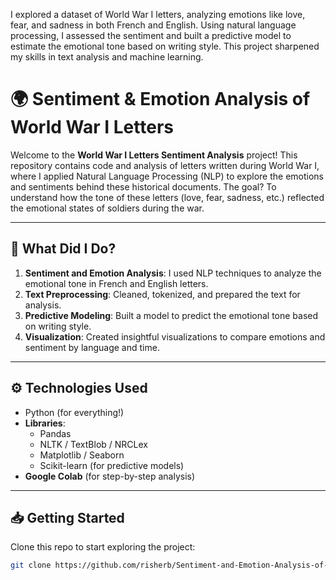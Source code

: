 
I explored a dataset of World War I letters, analyzing emotions like love, fear, and sadness in both French and English. Using natural language processing, I assessed the sentiment and built a predictive model to estimate the emotional tone based on writing style. This project sharpened my skills in text analysis and machine learning.

# 🌍 **Sentiment & Emotion Analysis of World War I Letters**

Welcome to the **World War I Letters Sentiment Analysis** project! This repository contains code and analysis of letters written during World War I, where I applied Natural Language Processing (NLP) to explore the emotions and sentiments behind these historical documents. The goal? To understand how the tone of these letters (love, fear, sadness, etc.) reflected the emotional states of soldiers during the war.

---

## 🧐 **What Did I Do?**

1. **Sentiment and Emotion Analysis**: I used NLP techniques to analyze the emotional tone in French and English letters.
2. **Text Preprocessing**: Cleaned, tokenized, and prepared the text for analysis.
3. **Predictive Modeling**: Built a model to predict the emotional tone based on writing style.
4. **Visualization**: Created insightful visualizations to compare emotions and sentiment by language and time.

---

## ⚙️ **Technologies Used**

- Python (for everything!)
- **Libraries**:
  - Pandas
  - NLTK / TextBlob / NRCLex
  - Matplotlib / Seaborn
  - Scikit-learn (for predictive models)
- **Google Colab** (for step-by-step analysis)

---

## 📥 **Getting Started**

Clone this repo to start exploring the project:

```bash
git clone https://github.com/risherb/Sentiment-and-Emotion-Analysis-of-Historical-Letters-Predicting-Outcomes-Based-on-Writing-Tone.git

